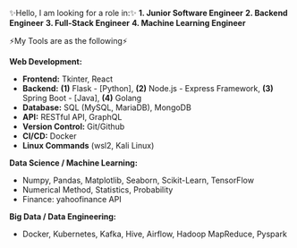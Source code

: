 ✨Hello, I am looking for a role in:✨
**1. Junior Software Engineer**
**2. Backend Engineer**
**3. Full-Stack Engineer**
**4. Machine Learning Engineer**

⚡My Tools are as the following⚡

**Web Development:**
- **Frontend:** Tkinter, React
- **Backend:** **(1)** Flask - [Python], **(2)** Node.js - Express Framework, **(3)** Spring Boot - [Java], **(4)** Golang
- **Database:** SQL (MySQL, MariaDB), MongoDB
- **API:** RESTful API, GraphQL
- **Version Control:** Git/Github
- **CI/CD:** Docker
- **Linux Commands** (wsl2, Kali Linux)

**Data Science / Machine Learning:**
- Numpy, Pandas, Matplotlib, Seaborn, Scikit-Learn, TensorFlow
- Numerical Method, Statistics, Probability
- Finance: yahoofinance API

**Big Data / Data Engineering:**
- Docker, Kubernetes, Kafka, Hive, Airflow, Hadoop MapReduce, Pyspark
<!--
**AlienX77-cmd/AlienX77-cmd** is a ✨ _special_ ✨ repository because its `README.md` (this file) appears on your GitHub profile.

Here are some ideas to get you started:

- 🔭 I’m currently working on ...
- 🌱 I’m currently learning ...
- 👯 I’m looking to collaborate on ...
- 🤔 I’m looking for help with ...
- 💬 Ask me about ...
- 📫 How to reach me: ...
- 😄 Pronouns: ...
- ⚡ Fun fact: ...
-->

